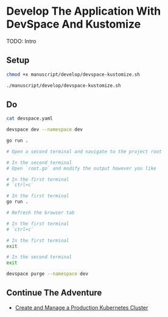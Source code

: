 # Develop The Application With DevSpace And Kustomize

TODO: Intro

## Setup

```bash
chmod +x manuscript/develop/devspace-kustomize.sh

./manuscript/develop/devspace-kustomize.sh
```

## Do

```bash
cat devspace.yaml

devspace dev --namespace dev

go run .

# Open a second terminal and navigate to the project root

# In the second terminal
# Open `root.go` and modify the output however you like

# In the first terminal
# `ctrl+c`

# In the first terminal
go run .

# Refresh the browser tab

# In the first terminal
# `ctrl+c`

# In the first terminal
exit

# In the second terminal
exit

devspace purge --namespace dev
```

## Continue The Adventure

* [Create and Manage a Production Kubernetes Cluster](../cluster/README.md)
